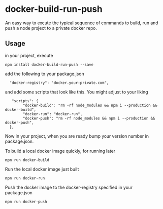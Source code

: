 docker-build-run-push
=====================

An easy way to excute the typical sequence of commands to build, run and push a node project
to a private docker repo.

Usage
-----

in your project, execute

    npm install docker-build-run-push --save

add the following to your package.json

      "docker-registry": "docker.your-private.com",

and add some scripts that look like this. You might adjust to your liking

       "scripts": {
		    "docker-build": "rm -rf node_modules && npm i --production && docker-build",
		    "docker-run": "docker-run",
		    "docker-push": "rm -rf node_modules && npm i --production && docker-push",
      },

Now in your project, when you are ready bump your version number in package.json.

To build a local docker image quickly, for running later

    npm run docker-build

Run the local docker image just built

    npm run docker-run

Push the docker image to the docker-registry specified in your package.json

    npm run docker-push

